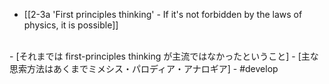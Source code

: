 - [[2-3a 'First principles thinking' - If it's not forbidden by the laws of physics, it is possible]]
<br>
- [それまでは first-principles thinking が主流ではなかったということ]
  - [主な思索方法はあくまでミメシス・パロディア・アナロギア]
- #develop
